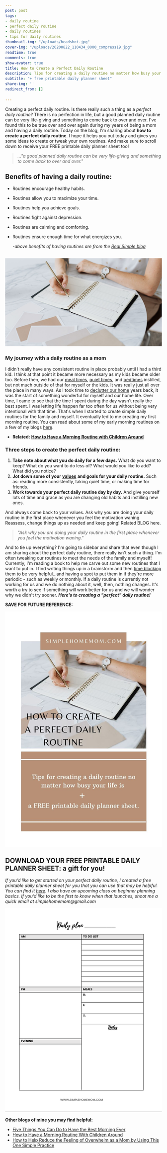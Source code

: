 ```yaml
---
post: post
tags:
- daily routine
- perfect daily routine
- daily routines
- tips for daily routines
thumbnail-img: "/uploads/headshot.jpg"
cover-img: "/uploads/20200822_110434_0000_compress19.jpg"
readtime: true
comments: true
show-avatar: true
title: How to Create a Perfect Daily Routine
description: Tips for creating a daily routine no matter how busy your life is.
subtitle: "+ free printable daily planner sheet"
share-img: ''
redirect_from: []

---
```

Creating a perfect daily routine. Is there really such a thing as a _perfect daily routine_? There is no perfection in life, but a good planned daily routine can be very life-giving and something to come back to over and over. I've found this to be true over and over again during my years of being a mom and having a daily routine. Today on the blog, I'm sharing about **how to create a perfect daily routine**. I hope it helps you out today and gives you some ideas to create or tweak your own routines. And make sure to scroll down to receive your FREE printable daily planner sheet too!

> _..."a good planned daily routine can be very life-giving and something to come back to over and over."_

## Benefits of having a daily routine:

* Routines encourage healthy habits.
* Routines allow you to maximize your time.
* Routines help you achieve goals.
* Routines fight against depression.
* Routines are calming and comforting.
* Routines ensure enough time for what energizes you.

  _-above benefits of having routines are from the_ [_Real Simple blog_](https://www.realsimple.com/work-life/life-strategies/benefits-of-routines)

## ![A woman sitting at a table with her planner.](/uploads/how-to-create-a-perfect-daily-routine-shm.jpg "How to Create a Perfect Daily Routine SHM")

### My journey with a daily routine as a mom

I didn't really have any consistent routine in place probably until I had a third kid. I think at that point it became more necessary as my kids became older too. Before then, we had our [meal times](https://www.simplehomemom.com/9-ideas-for-making-meal-planning-simpler/), [quiet times](https://www.simplehomemom.com/how-to-have-quiet-time-with-kids/), and [bedtimes](https://www.simplehomemom.com/how-to-create-a-calm-bedtime-routine/) instilled, but not much outside of that for myself or the kids. It was really just all over the place in many ways. As I took time to [declutter our home](https://www.thespruce.com/decluttering-your-entire-home-2648002) years back, it was the start of something wonderful for myself and our home life. Over time, I came to see that the time I spent during the day wasn't really the best spent. I was letting life happen far too often for us without being very intentional with that time. That's when I started to create simple daily routines for the family and myself. It eventually led to me creating my first morning routine. You can read about some of my early morning routines on a few of my blogs [here](https://www.simplehomemom.com/tags/#morning%20routine%20with%20kids).

* **Related:** [**How to Have a Morning Routine with Children Around**](https://www.simplehomemom.com/how-to-have-a-morning-routine-with-children-around/)

### Three steps to create the perfect daily routine:

1. **Take note about what you do daily for a few days.** What do you want to keep? What do you want to do less of? What would you like to add? What did you notice?
2. **Jot down some of your** [**values**](https://www.simplehomemom.com/flake-it-till-you-make-it-copy/) **and goals for your daily routine.** Such as: reading more consistently, taking quiet time, or making time for friends.
3. **Work towards your perfect daily routine day by day.** And give yourself lots of time and grace as you are changing old habits and instilling new ones.

And always come back to your values. Ask why you are doing your daily routine in the first place whenever you feel the motivation waning. Reassess, change things up as needed and keep going! Related BLOG here.

> _"Ask why you are doing your daily routine in the first place whenever you feel the motivation waning."_

And to tie up everything? I'm going to sidebar and share that even though I am sharing about the perfect daily routine, there really isn't such a thing. I'm often tweaking our routines to meet the needs of the family and myself! Currently, I'm reading a book to help me carve out some new routines that I want to put in. I find writing things up in a brainstorm and then [time blocking](https://todoist.com/productivity-methods/time-blocking) them to be very helpful...and having a spot to put them in if they're more periodic - such as weekly or monthly. If a daily routine is currently not working for us and we do nothing about it, well, then, nothing changes. It's worth a try to see if something will work better for us and we will wonder why we didn't try sooner. **_Here's to creating a "perfect" daily routine!_**

**SAVE FOR FUTURE REFERENCE:**

![](/uploads/how-to-create-a-perfect-routine-shm.jpg)

## DOWNLOAD YOUR FREE PRINTABLE DAILY PLANNER SHEET: a gift for you!

_If you’d like to get started on your perfect daily routine, I created a free printable daily planner sheet for you that you can use that may be helpful. You can find it_ [_here_](https://mailchi.mp/367852d64614/free-printable-daily-planner-sheet)_. I also have an upcoming class on beginner planning basics. If you’d like to be the first to know when that launches, shoot me a quick email at simplehomemom@gmail.com_

![A picture of my daily planner sheet.](/uploads/planner-sheet.png "Planner Sheet SHM")

**Other blogs of mine you may find helpful:**

* [Five Things You Can Do to Have the Best Morning Ever](https://www.simplehomemom.com/five-things/)
* [How to Have a Morning Routine With Children Around](https://www.simplehomemom.com/how-to-have-a-morning-routine-with-children-around/)
* [How to Help Reduce the Feeling of Overwhelm as a Mom by Using This One Simple Practice](https://www.simplehomemom.com/how-to-help-reduce-the-feeling-of-overwhelm-as-a-mom-by-using-this-one-simple-practice/)